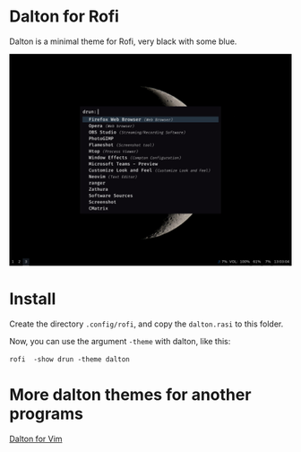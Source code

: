 # Dalton for Rofi

Dalton is a minimal theme for Rofi, very black with some blue.

![dalton](assets/screenshot.png)

# Install

Create the directory `.config/rofi`, and copy the `dalton.rasi` to this folder.

Now, you can use the argument `-theme` with dalton, like this:

`rofi  -show drun -theme dalton`

# More dalton themes for another programs

[Dalton for Vim](https://github.com/edersonferreira/dalton-vim)
